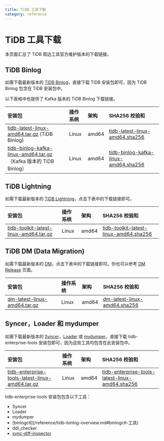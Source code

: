 ```yaml
---
title: TiDB 工具下载
category: reference
---
```


# TiDB 工具下载

本页面汇总了 TiDB 周边工具官方维护版本的下载链接。

## TiDB Binlog

如需下载最新版本的 [TiDB Binlog](/reference/tidb-binlog-overview.md)，直接下载 TiDB 安装包即可，因为 TiDB Binlog 包含在 TiDB 安装包中。

以下表格中也提供了 Kafka 版本的 TiDB Binlog 下载链接。

| 安装包                                                                                                                             | 操作系统  | 架构    | SHA256 校验和                                                                                               |
|:------------------------------------------------------------------------------------------------------------------------------- |:----- |:----- |:-------------------------------------------------------------------------------------------------------- |
| [tidb-latest-linux-amd64.tar.gz](http://download.pingcap.org/tidb-latest-linux-amd64.tar.gz) (TiDB Binlog)                      | Linux | amd64 | [tidb-latest-linux-amd64.sha256](http://download.pingcap.org/tidb-latest-linux-amd64.sha256)             |
| [tidb-binlog-kafka-linux-amd64.tar.gz](http://download.pingcap.org/tidb-binlog-kafka-linux-amd64.tar.gz)（Kafka 版本的 TiDB Binlog） | Linux | amd64 | [tidb-binlog-kafka-linux-amd64.sha256](http://download.pingcap.org/tidb-binlog-kafka-linux-amd64.sha256) |


## TiDB Lightning

如需下载最新版本的 [TiDB Lightning](/reference/tools/tidb-lightning/overview.md)，点击下表中的下载链接即可。

| 安装包                                                                                                          | 操作系统  | 架构    | SHA256 校验和                                                                                                   |
|:------------------------------------------------------------------------------------------------------------ |:----- |:----- |:------------------------------------------------------------------------------------------------------------ |
| [tidb-toolkit-latest-linux-amd64.tar.gz](http://download.pingcap.org/tidb-toolkit-latest-linux-amd64.tar.gz) | Linux | amd64 | [tidb-toolkit-latest-linux-amd64.sha256](http://download.pingcap.org/tidb-toolkit-latest-linux-amd64.sha256) |


## TiDB DM (Data Migration)

如需下载最新版本的 [DM](https://github.com/pingcap/dm)，点击下表中的下载链接即可。你也可以参考 [DM Release](https://github.com/pingcap/dm/releases) 页面。

| 安装包                                                                                      | 操作系统  | 架构    | SHA256 校验和                                                                               |
|:---------------------------------------------------------------------------------------- |:----- |:----- |:---------------------------------------------------------------------------------------- |
| [dm-latest-linux-amd64.tar.gz](http://download.pingcap.org/dm-latest-linux-amd64.tar.gz) | Linux | amd64 | [dm-latest-linux-amd64.sha256](http://download.pingcap.org/dm-latest-linux-amd64.sha256) |


## Syncer，Loader 和 mydumper

如需下载最新版本的 [Syncer](/reference/tools/syncer.md)，[Loader](/reference/tools/loader.md) 或 [mydumper](/reference/tools/mydumper.md)，直接下载 tidb-enterprise-tools 安装包即可，因为这些工具均包含在此安装包中。

| 安装包                                                                                                                            | 操作系统  | 架构    | SHA256 校验和                                                                                                                     |
|:------------------------------------------------------------------------------------------------------------------------------ |:----- |:----- |:------------------------------------------------------------------------------------------------------------------------------ |
| [tidb-enterprise-tools-latest-linux-amd64.tar.gz](http://download.pingcap.org/tidb-enterprise-tools-latest-linux-amd64.tar.gz) | Linux | amd64 | [tidb-enterprise-tools-latest-linux-amd64.sha256](http://download.pingcap.org/tidb-enterprise-tools-latest-linux-amd64.sha256) |


tidb-enterprise-tools 安装包包含以下工具：

- Syncer
- Loader
- mydumper
- \[binlogctl\](/reference/tidb-binlog-overview.md#binlogctl-工具)
- ddl_checker
- [sync-diff-inspector](/reference/tools/sync-diff-inspector/overview.md)
